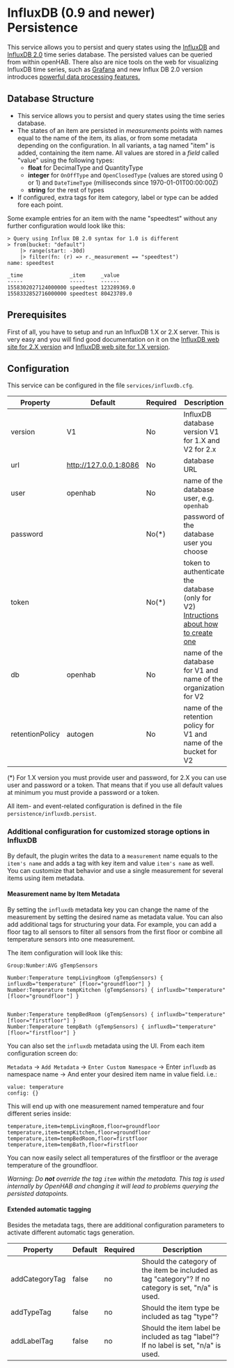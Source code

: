 # InfluxDB (0.9 and newer) Persistence

This service allows you to persist and query states using the [InfluxDB](https://www.influxdata.com/products/influxdb-overview/) and [InfluxDB 2.0](https://v2.docs.influxdata.com/v2.0/) time series database. The persisted values can be queried from within openHAB.
There also are nice tools on the web for visualizing InfluxDB time series, such as [Grafana](https://grafana.com/) and new Influx DB 2.0 version introduces [powerful data processing features.](https://docs.influxdata.com/influxdb/v2.0/process-data/get-started/)

## Database Structure

- This service allows you to persist and query states using the time series database.
- The states of an item are persisted in _measurements_ points with names equal to the name of the item, its alias, or from some metadata depending on the configuration. In all variants, a tag named "item" is added, containing the item name.
  All values are stored in a _field_ called "value" using the following types:
  - **float** for DecimalType and QuantityType
  - **integer** for `OnOffType` and `OpenClosedType` (values are stored using 0 or 1) and `DateTimeType` (milliseconds since 1970-01-01T00:00:00Z)
  - **string** for the rest of types
- If configured, extra tags for item category, label or type can be added fore each point.

Some example entries for an item with the name "speedtest" without any further configuration would look like this:

    > Query using Influx DB 2.0 syntax for 1.0 is different
    > from(bucket: "default")
        |> range(start: -30d)
        |> filter(fn: (r) => r._measurement == "speedtest")
    name: speedtest

    _time               _item     _value
    -----               -----     ------
    1558302027124000000 speedtest 123289369.0
    1558332852716000000 speedtest 80423789.0

## Prerequisites

First of all, you have to setup and run an InfluxDB 1.X or 2.X server.
This is very easy and you will find good documentation on it on the
[InfluxDB web site for 2.X version](https://v2.docs.influxdata.com/v2.0/get-started/) and [InfluxDB web site for 1.X version](https://docs.influxdata.com/influxdb/v1.7/).

## Configuration

This service can be configured in the file `services/influxdb.cfg`.

| Property        | Default               | Required | Description                                                                                                                                               |
| --------------- | --------------------- | -------- | --------------------------------------------------------------------------------------------------------------------------------------------------------- |
| version         | V1                    | No       | InfluxDB database version V1 for 1.X and V2 for 2.x                                                                                                       |
| url             | http://127.0.0.1:8086 | No       | database URL                                                                                                                                              |
| user            | openhab               | No       | name of the database user, e.g. `openhab`                                                                                                                 |
| password        |                       | No(\*)   | password of the database user you choose                                                                                                                  |
| token           |                       | No(\*)   | token to authenticate the database (only for V2) [Intructions about how to create one](https://v2.docs.influxdata.com/v2.0/security/tokens/create-token/) |
| db              | openhab               | No       | name of the database for V1 and name of the organization for V2                                                                                           |
| retentionPolicy | autogen               | No       | name of the retention policy for V1 and name of the bucket for V2                                                                                         |

(\*) For 1.X version you must provide user and password, for 2.X you can use user and password or a token. That means
that if you use all default values at minimum you must provide a password or a token.

All item- and event-related configuration is defined in the file `persistence/influxdb.persist`.

### Additional configuration for customized storage options in InfluxDB

By default, the plugin writes the data to a `measurement` name equals to the `item's name` and adds a tag with key item and value `item's name` as well.
You can customize that behavior and use a single measurement for several items using item metadata.

#### Measurement name by Item Metadata

By setting the `influxdb` metadata key you can change the name of the measurement by setting the desired name as metadata value.
You can also add additional tags for structuring your data. For example, you can add a floor tag to all sensors to filter all sensors from the first floor or combine all temperature sensors into one measurement.

The item configuration will look like this:

```
Group:Number:AVG gTempSensors

Number:Temperature tempLivingRoom (gTempSensors) { influxdb="temperature" [floor="groundfloor"] }
Number:Temperature tempKitchen (gTempSensors) { influxdb="temperature" [floor="groundfloor"] }


Number:Temperature tempBedRoom (gTempSensors) { influxdb="temperature" [floor="firstfloor"] }
Number:Temperature tempBath (gTempSensors) { influxdb="temperature" [floor="firstfloor"] }

```

You can also set the `influxdb` metadata using the UI. From each item configuration screen do:

`Metadata` → `Add Metadata` → `Enter Custom Namespace` → Enter `influxdb` as namespace name → And enter your desired item name in value field. i.e.:

    value: temperature
    config: {}

This will end up with one measurement named temperature and four different series inside:

```
temperature,item=tempLivingRoom,floor=groundfloor
temperature,item=tempKitchen,floor=groundfloor
temperature,item=tempBedRoom,floor=firstfloor
temperature,item=tempBath,floor=firstfloor
```

You can now easily select all temperatures of the firstfloor or the average temperature of the groundfloor.

*Warning: Do **not** override the tag `item` within the metadata. This tag is used internally by OpenHAB and changing it will lead to problems querying the persisted datapoints.*

#### Extended automatic tagging

Besides the metadata tags, there are additional configuration parameters to activate different automatic tags generation.

| Property       | Default | Required | Description                                                                                          |
| -------------- | ------- | -------- | ---------------------------------------------------------------------------------------------------- |
| addCategoryTag | false   | no       | Should the category of the item be included as tag "category"? If no category is set, "n/a" is used. |
| addTypeTag     | false   | no       | Should the item type be included as tag "type"?                                                      |
| addLabelTag    | false   | no       | Should the item label be included as tag "label"? If no label is set, "n/a" is used.                 |

